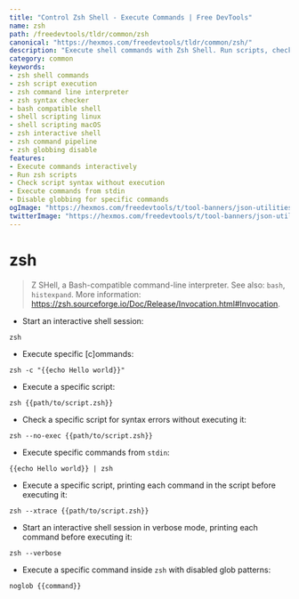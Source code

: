 ```yaml
---
title: "Control Zsh Shell - Execute Commands | Free DevTools"
name: zsh
path: /freedevtools/tldr/common/zsh
canonical: "https://hexmos.com/freedevtools/tldr/common/zsh/"
description: "Execute shell commands with Zsh Shell. Run scripts, check syntax, and customize your terminal environment. Free online tool, no registration required."
category: common
keywords:
- zsh shell commands
- zsh script execution
- zsh command line interpreter
- zsh syntax checker
- bash compatible shell
- shell scripting linux
- shell scripting macOS
- zsh interactive shell
- zsh command pipeline
- zsh globbing disable
features:
- Execute commands interactively
- Run zsh scripts
- Check script syntax without execution
- Execute commands from stdin
- Disable globbing for specific commands
ogImage: "https://hexmos.com/freedevtools/t/tool-banners/json-utilities-banner.png"
twitterImage: "https://hexmos.com/freedevtools/t/tool-banners/json-utilities-banner.png"
---
```


# zsh

> Z SHell, a Bash-compatible command-line interpreter.
> See also: `bash`, `histexpand`.
> More information: <https://zsh.sourceforge.io/Doc/Release/Invocation.html#Invocation>.

- Start an interactive shell session:

`zsh`

- Execute specific [c]ommands:

`zsh -c "{{echo Hello world}}"`

- Execute a specific script:

`zsh {{path/to/script.zsh}}`

- Check a specific script for syntax errors without executing it:

`zsh --no-exec {{path/to/script.zsh}}`

- Execute specific commands from `stdin`:

`{{echo Hello world}} | zsh`

- Execute a specific script, printing each command in the script before executing it:

`zsh --xtrace {{path/to/script.zsh}}`

- Start an interactive shell session in verbose mode, printing each command before executing it:

`zsh --verbose`

- Execute a specific command inside `zsh` with disabled glob patterns:

`noglob {{command}}`

